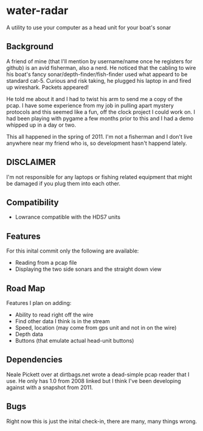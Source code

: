 water-radar
===========

A utility to use your computer as a head unit for your boat's sonar

## Background ##
A friend of mine (that I'll mention by username/name once he registers for
github) is an avid fisherman, also a nerd. He noticed that the cabling to wire 
his boat's fancy sonar/depth-finder/fish-finder used what appeard to be 
standard cat-5. Curious and risk taking, he plugged his laptop in and fired up
wireshark. Packets appeared!

He told me about it and I had to twist his arm to send me a copy of the pcap.
I have some experience from my job in pulling apart mystery protocols and this
seemed like a fun, off the clock project I could work on. I had been playing 
with pygame a few months prior to this and I had a demo whipped up in a day or
two.

This all happened in the spring of 2011. I'm not a fisherman and I don't live
anywhere near my friend who is, so development hasn't happend lately.

## DISCLAIMER ##
I'm not responsible for any laptops or fishing related equipment that might 
be damaged if you plug them into each other.

## Compatibility ##
* Lowrance compatible with the HDS7 units

## Features ##
For this inital commit only the following are available:
* Reading from a pcap file
* Displaying the two side sonars and the straight down view

## Road Map ##
Features I plan on adding:
* Ability to read right off the wire
* Find other data I think is in the stream
 * Speed, location (may come from gps unit and not in on the wire)
 * Depth data
* Buttons (that emulate actual head-unit buttons)

## Dependencies ##
Neale Pickett over at dirtbags.net wrote a dead-simple pcap reader that I use.
He only has 1.0 from 2008 linked but I think I've been developing against with
a snapshot from 2011.
 
## Bugs ##
Right now this is just the inital check-in, there are many, many things wrong.
